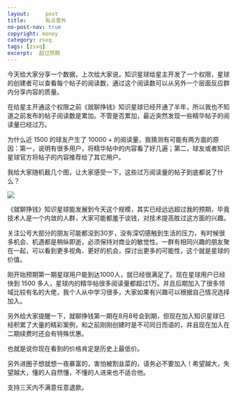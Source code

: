 ```yaml
---
layout:     post
title:      有点意外
no-post-nav: true
copyright: money
category: zsxq
tags: [zsxq]
excerpt:  超过预期
---
```


今天给大家分享一个数据，上次给大家说，知识星球给星主开发了一个权限，星球的创建者可以查看每个帖子的阅读数，通过这个阅读数可以从另外一个层面反应群内分享内容的质量。

在给星主开通这个权限之前《就聊挣钱》知识星球已经开通了半年，所以我也不知道之前发布的帖子阅读数是累加。不管是否累加，最近突然发现一些精华帖子的阅读量已经过万。

为什么近 1500 的球友产生了 10000 + 的阅读量，我猜测有可能有两方面的原因：第一，说明有很多用户，将精华帖中的内容看了好几遍；第二，球友或者知识星球官方将帖子的内容推荐给了其它用户。

我给大家随机截几个图，让大家感受一下，这些过万阅读量的帖子到底都说了什么？

![](http://www.itmind.net/assets/images/2019/zsxq/guowan.jpg)

《就聊挣钱》知识星球能发展到今天这个规模，其实已经远远超过我的预期，毕竟技术人是一个内敛的人群，大家可能都羞于谈钱，对技术提高胜过这方面的兴趣。

关注公号大部分的朋友可能都没到30岁，没有深切感触到生活的压力，有时候很多机会、机遇都是稍纵即逝，必须保持对商业的敏觉性。一群有相同兴趣的朋友聚在一起，可以看到更多视角、更好的机会，探讨出更多的可能性，这个就是星球的价值。

刚开始预期第一期星球用户能到达1000人，就已经很满足了。现在星球用户已经快到 1500 多人，星球内的精华帖很多阅读量都超过1万。并且后期加入了很多领域比较有名的大佬，我个人从中学习很多，大家如果有兴趣可以根据自己情况选择加入。

另外给大家提醒一下，就聊挣钱第一期在8月8号会到期，但现在加入知识星球已经积累了大量的精彩案例，和之前刚刚创建时是不可同日而语的，并且现在加入在二期续费时还会有特殊优惠。

也就是说你现在看到的价格肯定是历史上最低价。

另外进圈子想就想一夜暴富的，害怕被割韭菜的，请务必不要加入！希望越大，失望越大，懂的人自然懂，不懂的人进来也不适合他。

支持三天内不满意任意退款。